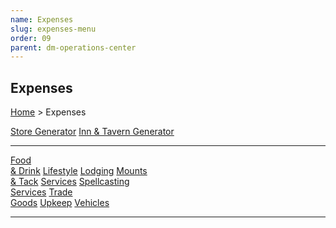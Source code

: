 ```yaml
---
name: Expenses
slug: expenses-menu
order: 09
parent: dm-operations-center
---
```

## Expenses
[Home](dm-operations-center) > Expenses

<div class="menu-container">
    <a href="store-generator">Store Generator</a>
    <a href="inn-and-tavern-generator">Inn & Tavern Generator</a>
</div>
<hr/>
<div class="menu-container">
    <a href="food-and-drink">Food<br/> & Drink</a>
    <a href="lifestyle">Lifestyle</a>
    <a href="lodging">Lodging</a>
    <a href="mounts-and-tack">Mounts<br/> & Tack</a>
    <a href="services">Services</a>
    <a href="spellcasting-services">Spellcasting<br/> Services</a>
    <a href="trade-goods">Trade<br/> Goods</a>
    <a href="upkeep">Upkeep</a>
    <a href="vehicles">Vehicles</a>
</div>
<hr/>